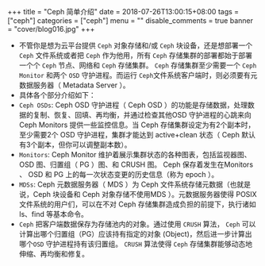 +++
title = "Ceph 简单介绍"
date = 2018-07-26T13:00:15+08:00
tags = ["ceph"]
categories = ["ceph"]
menu = ""
disable_comments = true
banner = "cover/blog016.jpg"
+++

- 不管你是想为云平台提供 `Ceph` 对象存储和/或 `Ceph` 块设备，还是想部署一个 `Ceph` 文件系统或者把 `Ceph` 作为他用，所有 `Ceph` 存储集群的部署都始于部署一个个 `Ceph` 节点、网络和 `Ceph` 存储集群。  `Ceph` 存储集群至少需要一个 `Ceph Monitor` 和两个 `OSD` 守护进程。而运行 `Ceph`文件系统客户端时，则必须要有元数据服务器（ Metadata Server ）。
- 具体各个部分介绍如下：
- `Ceph OSDs`: Ceph OSD 守护进程（ Ceph OSD ）的功能是存储数据，处理数据的复制、恢复、回填、再均衡，并通过检查其他OSD 守护进程的心跳来向 Ceph Monitors 提供一些监控信息。当 Ceph 存储集群设定为有2个副本时，至少需要2个 OSD 守护进程，集群才能达到 active+clean 状态（ Ceph 默认有3个副本，但你可以调整副本数）。
- `Monitors`: Ceph Monitor 维护着展示集群状态的各种图表，包括监视器图、 OSD 图、归置组（ PG ）图、和 CRUSH 图。 Ceph 保存着发生在Monitors 、 OSD 和 PG 上的每一次状态变更的历史信息（称为 epoch ）。
- `MDSs`: Ceph 元数据服务器（ MDS ）为 Ceph 文件系统存储元数据（也就是说，Ceph 块设备和 Ceph 对象存储不使用MDS ）。元数据服务器使得 POSIX 文件系统的用户们，可以在不对 Ceph 存储集群造成负担的前提下，执行诸如 ls、find 等基本命令。
- `Ceph` 把客户端数据保存为存储池内的对象。通过使用 `CRUSH` 算法， `Ceph` 可以计算出哪个归置组（PG）应该持有指定的对象 (Object)，然后进一步计算出哪个`OSD` 守护进程持有该归置组。 `CRUSH` 算法使得 `Ceph` 存储集群能够动态地伸缩、再均衡和修复。

